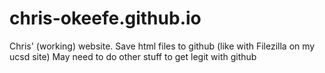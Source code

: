 # chris-okeefe.github.io
Chris' (working) website. 
Save html files to github (like with Filezilla on my ucsd site)
May need to do other stuff to get legit with github
